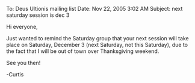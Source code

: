 To: Deus Ultionis mailing list
Date: Nov 22, 2005 3:02 AM
Subject: next saturday session is dec 3

Hi everyone,

Just wanted to remind the Saturday group that your next session will take place on Saturday, December 3 (next Saturday, not this Saturday), due to the fact that I will be out of town over Thanksgiving weekend.

See you then!

-Curtis
